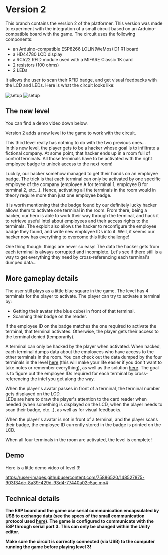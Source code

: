 # Version 2

This branch contains the version 2 of the platformer. This version was made to experiment with the integration of a small circuit based on an Arduino-compatible board with the game.
The circuit uses the following components:

- an Arduino-compatible ESP8266 LOLIN(WeMos) D1 R1 board
- a HD44780 LCD display
- a RC522 RFID module used with a MIFARE Classic 1K card
- 2 resistors (100 ohms)
- 2 LEDs

It allows the user to scan their RFID badge, and get visual feedbacks with the LCD and LEDs.
Here is what the circuit looks like:

![setup](https://user-images.githubusercontent.com/75886520/148432857-61476ce4-ea1b-428d-9c76-13d5b7e734d0.png)
![setup](https://user-images.githubusercontent.com/75886520/148432872-ebdfff0e-62be-48b9-a9e2-ae9fd36e0fa2.jpg)

## The new level

You can find a demo video down below.

Version 2 adds a new level to the game to work with the circuit.

This third level really has nothing to do with the two previous ones... <br>
In this new level, the player gets to be a hacker whose goal is to infiltrate a fictional company. At some point, that hacker ends up in a room full of control terminals. All those terminals have to be activated with the right employee badge to unlock access to the next room!

Luckily, our hacker somehow managed to get their hands on an employee badge. The trick is that each terminal can only be activated by one specific employee of the company (employee A for terminal 1, employee B for terminal 2, etc...). Hence, activating all the terminals in the room would in theory require more than just one employee badge.

It is worth mentioning that the badge found by our definitely lucky hacker allows them to activate one terminal in the room. From there, being a hacker, our hero is able to work their way through the terminal, and hack it to retrieve useful intel about employees and their access rights to the terminals. The exploit also allows the hacker to reconfigure the employee badge they found, and write new employee IDs into it. Well, it seems our hacker now has everything to overcome this little challenge!

One thing though: things are never so easy! The data the hacker gets from each terminal is always corrupted and incomplete. Let's see if there still is a way to get everything they need by cross-referencing each terminal's dumped data...

## More gameplay details

The user still plays as a little blue square in the game. The level has 4 terminals for the player to activate. The player can try to activate a terminal by:
- Getting their avatar (the blue cube) in front of that terminal.
- Scanning their badge on the reader.

If the employee ID on the badge matches the one required to activate the terminal, that terminal activates. Otherwise, the player gets their access to the terminal denied (temporarily).

A terminal can only be hacked by the player when activated. When hacked, each terminal dumps data about the employees who have access to the other terminals in the room.
You can check out the data dumped by the four terminals in the level [here](./Misc/terminals.txt) (this will make your life easier if you don't want to take notes or remember everything), as well as the solution [here](./Misc/solution.txt). 
The goal is to figure out the employee IDs required for each terminal by cross-referencing the intel you get along the way. 

When the player's avatar passes in front of a terminal, the terminal number gets displayed on the LCD. <br>
LEDs are here to draw the player's attention to the card reader when needed (when something is displayed on the LCD, when the player needs to scan their badge, etc...), as well as for visual feedbacks.

When the player's avatar is not in front of a terminal, and the player scans their badge, the employee ID currently stored in the badge is printed on the LCD.

When all four terminals in the room are activated, the level is complete!

## Demo

Here is a little demo video of level 3!

https://user-images.githubusercontent.com/75886520/148527875-903f34dc-8a39-429d-93d4-77440a02c5ac.mp4

## Technical details

**The ESP board and the game use serial communication encapsulated by USB to exchange data (see the specs of the small communication protocol used [here](./Misc/communication-protocol.pdf)). The game is configured to communicate with the ESP through serial port 3. This can only be changed within the Unity editor.**

**Make sure the circuit is correctly connected (via USB) to the computer running the game before playing level 3!**
